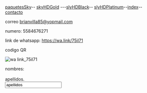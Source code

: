 [paquetesSky](./paquetesSky.md)-- [skyHDGold](./skyHDGold.md) ---[slyHDBlack](./slyHDBlack.md)-- [slyHDPlatinum](./slyHDPlatinum.md)--[index](./index.md)--[contacto](./contacto.md)



correo brianvilla85@yopmail.com


numero: 5584676271


link de whatsapp: https://wa.link/75il71


codigo QR

![wa link_75il71](https://user-images.githubusercontent.com/99779186/158484647-329879d5-dc81-430e-89ee-cda8635023ba.png)



<form>
  <label for="name"> nombres:</label><br>
  <inpunt type="text" id="name" name="name" value="tus nombres"><br>
    <label for="lname">apellidos.</label><br>
    <input type="text" id="lname" name="lname" value="apellidos"> <br>
    </form>

